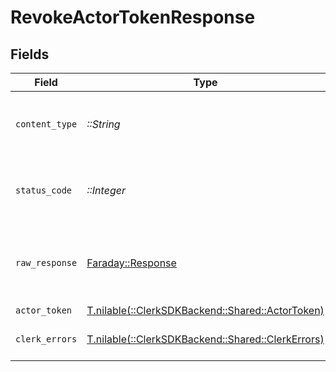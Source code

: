 # RevokeActorTokenResponse


## Fields

| Field                                                                                   | Type                                                                                    | Required                                                                                | Description                                                                             |
| --------------------------------------------------------------------------------------- | --------------------------------------------------------------------------------------- | --------------------------------------------------------------------------------------- | --------------------------------------------------------------------------------------- |
| `content_type`                                                                          | *::String*                                                                              | :heavy_check_mark:                                                                      | HTTP response content type for this operation                                           |
| `status_code`                                                                           | *::Integer*                                                                             | :heavy_check_mark:                                                                      | HTTP response status code for this operation                                            |
| `raw_response`                                                                          | [Faraday::Response](https://www.rubydoc.info/gems/faraday/Faraday/Response)             | :heavy_check_mark:                                                                      | Raw HTTP response; suitable for custom response parsing                                 |
| `actor_token`                                                                           | [T.nilable(::ClerkSDKBackend::Shared::ActorToken)](../../models/shared/actortoken.md)   | :heavy_minus_sign:                                                                      | Success                                                                                 |
| `clerk_errors`                                                                          | [T.nilable(::ClerkSDKBackend::Shared::ClerkErrors)](../../models/shared/clerkerrors.md) | :heavy_minus_sign:                                                                      | Request was not successful                                                              |